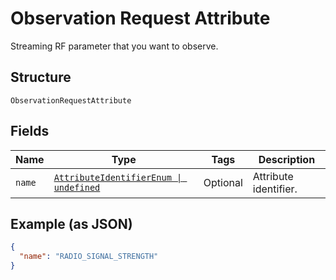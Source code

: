 
# Observation Request Attribute

Streaming RF parameter that you want to observe.

## Structure

`ObservationRequestAttribute`

## Fields

| Name | Type | Tags | Description |
|  --- | --- | --- | --- |
| `name` | [`AttributeIdentifierEnum \| undefined`](../../doc/models/attribute-identifier-enum.md) | Optional | Attribute identifier. |

## Example (as JSON)

```json
{
  "name": "RADIO_SIGNAL_STRENGTH"
}
```

